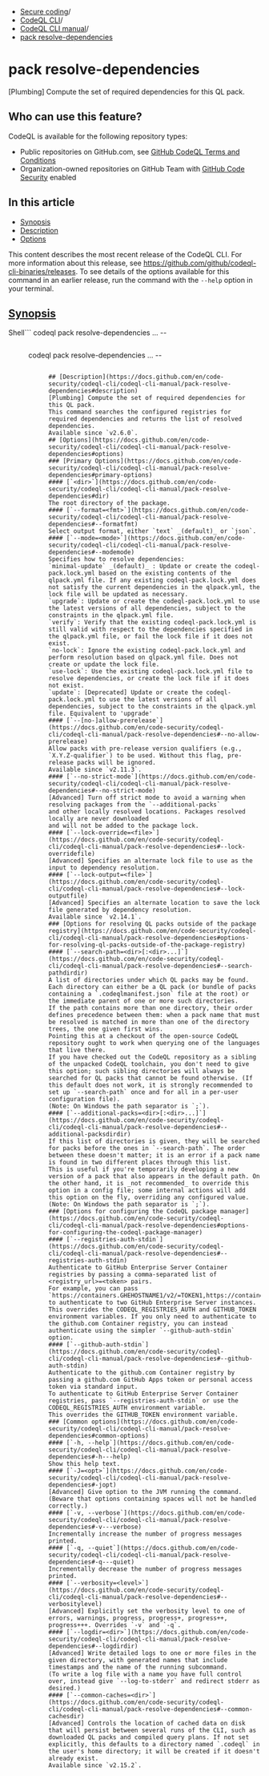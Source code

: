   * [Secure coding](https://docs.github.com/en/code-security "Secure coding")/
  * [CodeQL CLI](https://docs.github.com/en/code-security/codeql-cli "CodeQL CLI")/
  * [CodeQL CLI manual](https://docs.github.com/en/code-security/codeql-cli/codeql-cli-manual "CodeQL CLI manual")/
  * [pack resolve-dependencies](https://docs.github.com/en/code-security/codeql-cli/codeql-cli-manual/pack-resolve-dependencies "pack resolve-dependencies")


# pack resolve-dependencies
[Plumbing] Compute the set of required dependencies for this QL pack.
## Who can use this feature?
CodeQL is available for the following repository types:
  * Public repositories on GitHub.com, see [GitHub CodeQL Terms and Conditions](https://github.com/github/codeql-cli-binaries/blob/main/LICENSE.md)
  * Organization-owned repositories on GitHub Team with [GitHub Code Security](https://docs.github.com/en/get-started/learning-about-github/about-github-advanced-security) enabled


## In this article
  * [Synopsis](https://docs.github.com/en/code-security/codeql-cli/codeql-cli-manual/pack-resolve-dependencies#synopsis)
  * [Description](https://docs.github.com/en/code-security/codeql-cli/codeql-cli-manual/pack-resolve-dependencies#description)
  * [Options](https://docs.github.com/en/code-security/codeql-cli/codeql-cli-manual/pack-resolve-dependencies#options)


This content describes the most recent release of the CodeQL CLI. For more information about this release, see <https://github.com/github/codeql-cli-binaries/releases>.
To see details of the options available for this command in an earlier release, run the command with the `--help` option in your terminal.
## [Synopsis](https://docs.github.com/en/code-security/codeql-cli/codeql-cli-manual/pack-resolve-dependencies#synopsis)
Shell```
codeql pack resolve-dependencies <options>... -- <dir>

```
```
codeql pack resolve-dependencies <options>... -- <dir>

```

## [Description](https://docs.github.com/en/code-security/codeql-cli/codeql-cli-manual/pack-resolve-dependencies#description)
[Plumbing] Compute the set of required dependencies for this QL pack.
This command searches the configured registries for required dependencies and returns the list of resolved dependencies.
Available since `v2.6.0`.
## [Options](https://docs.github.com/en/code-security/codeql-cli/codeql-cli-manual/pack-resolve-dependencies#options)
### [Primary Options](https://docs.github.com/en/code-security/codeql-cli/codeql-cli-manual/pack-resolve-dependencies#primary-options)
#### [`<dir>`](https://docs.github.com/en/code-security/codeql-cli/codeql-cli-manual/pack-resolve-dependencies#dir)
The root directory of the package.
#### [`--format=<fmt>`](https://docs.github.com/en/code-security/codeql-cli/codeql-cli-manual/pack-resolve-dependencies#--formatfmt)
Select output format, either `text` _(default)_ or `json`.
#### [`--mode=<mode>`](https://docs.github.com/en/code-security/codeql-cli/codeql-cli-manual/pack-resolve-dependencies#--modemode)
Specifies how to resolve dependencies:
`minimal-update` _(default)_ : Update or create the codeql-pack.lock.yml based on the existing contents of the qlpack.yml file. If any existing codeql-pack.lock.yml does not satisfy the current dependencies in the qlpack.yml, the lock file will be updated as necessary.
`upgrade`: Update or create the codeql-pack.lock.yml to use the latest versions of all dependencies, subject to the constraints in the qlpack.yml file.
`verify`: Verify that the existing codeql-pack.lock.yml is still valid with respect to the dependencies specified in the qlpack.yml file, or fail the lock file if it does not exist.
`no-lock`: Ignore the existing codeql-pack.lock.yml and perform resolution based on qlpack.yml file. Does not create or update the lock file.
`use-lock`: Use the existing codeql-pack.lock.yml file to resolve dependencies, or create the lock file if it does not exist.
`update`: [Deprecated] Update or create the codeql-pack.lock.yml to use the latest versions of all dependencies, subject to the constraints in the qlpack.yml file. Equivalent to 'upgrade'
#### [`--[no-]allow-prerelease`](https://docs.github.com/en/code-security/codeql-cli/codeql-cli-manual/pack-resolve-dependencies#--no-allow-prerelease)
Allow packs with pre-release version qualifiers (e.g., `X.Y.Z-qualifier`) to be used. Without this flag, pre-release packs will be ignored.
Available since `v2.11.3`.
#### [`--no-strict-mode`](https://docs.github.com/en/code-security/codeql-cli/codeql-cli-manual/pack-resolve-dependencies#--no-strict-mode)
[Advanced] Turn off strict mode to avoid a warning when resolving packages from the `--additional-packs`
and other locally resolved locations. Packages resolved locally are never downloaded
and will not be added to the package lock.
#### [`--lock-override=<file>`](https://docs.github.com/en/code-security/codeql-cli/codeql-cli-manual/pack-resolve-dependencies#--lock-overridefile)
[Advanced] Specifies an alternate lock file to use as the input to dependency resolution.
#### [`--lock-output=<file>`](https://docs.github.com/en/code-security/codeql-cli/codeql-cli-manual/pack-resolve-dependencies#--lock-outputfile)
[Advanced] Specifies an alternate location to save the lock file generated by dependency resolution.
Available since `v2.14.1`.
### [Options for resolving QL packs outside of the package registry](https://docs.github.com/en/code-security/codeql-cli/codeql-cli-manual/pack-resolve-dependencies#options-for-resolving-ql-packs-outside-of-the-package-registry)
#### [`--search-path=<dir>[:<dir>...]`](https://docs.github.com/en/code-security/codeql-cli/codeql-cli-manual/pack-resolve-dependencies#--search-pathdirdir)
A list of directories under which QL packs may be found. Each directory can either be a QL pack (or bundle of packs containing a `.codeqlmanifest.json` file at the root) or the immediate parent of one or more such directories.
If the path contains more than one directory, their order defines precedence between them: when a pack name that must be resolved is matched in more than one of the directory trees, the one given first wins.
Pointing this at a checkout of the open-source CodeQL repository ought to work when querying one of the languages that live there.
If you have checked out the CodeQL repository as a sibling of the unpacked CodeQL toolchain, you don't need to give this option; such sibling directories will always be searched for QL packs that cannot be found otherwise. (If this default does not work, it is strongly recommended to set up `--search-path` once and for all in a per-user configuration file).
(Note: On Windows the path separator is `;`).
#### [`--additional-packs=<dir>[:<dir>...]`](https://docs.github.com/en/code-security/codeql-cli/codeql-cli-manual/pack-resolve-dependencies#--additional-packsdirdir)
If this list of directories is given, they will be searched for packs before the ones in `--search-path`. The order between these doesn't matter; it is an error if a pack name is found in two different places through this list.
This is useful if you're temporarily developing a new version of a pack that also appears in the default path. On the other hand, it is _not recommended_ to override this option in a config file; some internal actions will add this option on the fly, overriding any configured value.
(Note: On Windows the path separator is `;`).
### [Options for configuring the CodeQL package manager](https://docs.github.com/en/code-security/codeql-cli/codeql-cli-manual/pack-resolve-dependencies#options-for-configuring-the-codeql-package-manager)
#### [`--registries-auth-stdin`](https://docs.github.com/en/code-security/codeql-cli/codeql-cli-manual/pack-resolve-dependencies#--registries-auth-stdin)
Authenticate to GitHub Enterprise Server Container registries by passing a comma-separated list of <registry_url>=<token> pairs.
For example, you can pass `https://containers.GHEHOSTNAME1/v2/=TOKEN1,https://containers.GHEHOSTNAME2/v2/=TOKEN2` to authenticate to two GitHub Enterprise Server instances.
This overrides the CODEQL_REGISTRIES_AUTH and GITHUB_TOKEN environment variables. If you only need to authenticate to the github.com Container registry, you can instead authenticate using the simpler `--github-auth-stdin` option.
#### [`--github-auth-stdin`](https://docs.github.com/en/code-security/codeql-cli/codeql-cli-manual/pack-resolve-dependencies#--github-auth-stdin)
Authenticate to the github.com Container registry by passing a github.com GitHub Apps token or personal access token via standard input.
To authenticate to GitHub Enterprise Server Container registries, pass `--registries-auth-stdin` or use the CODEQL_REGISTRIES_AUTH environment variable.
This overrides the GITHUB_TOKEN environment variable.
### [Common options](https://docs.github.com/en/code-security/codeql-cli/codeql-cli-manual/pack-resolve-dependencies#common-options)
#### [`-h, --help`](https://docs.github.com/en/code-security/codeql-cli/codeql-cli-manual/pack-resolve-dependencies#-h---help)
Show this help text.
#### [`-J=<opt>`](https://docs.github.com/en/code-security/codeql-cli/codeql-cli-manual/pack-resolve-dependencies#-jopt)
[Advanced] Give option to the JVM running the command.
(Beware that options containing spaces will not be handled correctly.)
#### [`-v, --verbose`](https://docs.github.com/en/code-security/codeql-cli/codeql-cli-manual/pack-resolve-dependencies#-v---verbose)
Incrementally increase the number of progress messages printed.
#### [`-q, --quiet`](https://docs.github.com/en/code-security/codeql-cli/codeql-cli-manual/pack-resolve-dependencies#-q---quiet)
Incrementally decrease the number of progress messages printed.
#### [`--verbosity=<level>`](https://docs.github.com/en/code-security/codeql-cli/codeql-cli-manual/pack-resolve-dependencies#--verbositylevel)
[Advanced] Explicitly set the verbosity level to one of errors, warnings, progress, progress+, progress++, progress+++. Overrides `-v` and `-q`.
#### [`--logdir=<dir>`](https://docs.github.com/en/code-security/codeql-cli/codeql-cli-manual/pack-resolve-dependencies#--logdirdir)
[Advanced] Write detailed logs to one or more files in the given directory, with generated names that include timestamps and the name of the running subcommand.
(To write a log file with a name you have full control over, instead give `--log-to-stderr` and redirect stderr as desired.)
#### [`--common-caches=<dir>`](https://docs.github.com/en/code-security/codeql-cli/codeql-cli-manual/pack-resolve-dependencies#--common-cachesdir)
[Advanced] Controls the location of cached data on disk that will persist between several runs of the CLI, such as downloaded QL packs and compiled query plans. If not set explicitly, this defaults to a directory named `.codeql` in the user's home directory; it will be created if it doesn't already exist.
Available since `v2.15.2`.
